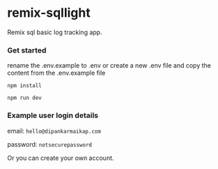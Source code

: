 # remix-sqllight
 Remix sql basic log tracking app.

### Get started
 rename the .env.example to .env or create a new .env file and copy the content from the .env.example file
 
`npm install`

`npm run dev`



 ### Example user login details

email: `hello@dipankarmaikap.com`

password: `notsecurepassword`

Or you can create your own account.
